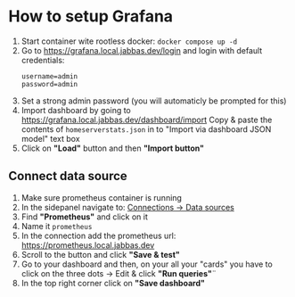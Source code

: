 # How to setup Grafana
1. Start container wite rootless docker: `docker compose up -d`
2. Go to https://grafana.local.jabbas.dev/login and login with default credentials: 
   ````
   username=admin
   password=admin
   ````
3. Set a strong admin password (you will automaticly be prompted for this)
4. Import dashboard by going to https://grafana.local.jabbas.dev/dashboard/import Copy & paste the contents of `homeserverstats.json` in to "Import via dashboard JSON model" text box
5. Click on **"Load"** button and then **"Import button"**

## Connect data source
1. Make sure prometheus container is running
1. In the sidepanel navigate to:
   [Connections -> Data sources](https://grafana.local.jabbas.dev/connections/datasources/new)
2. Find **"Prometheus"** and click on it
3. Name it `prometheus`
4. In the connection add the prometheus url: https://prometheus.local.jabbas.dev
5. Scroll to the button and click **"Save & test"**
6. Go to your dashboard and then, on your all your "cards" you have to click on the three dots -> Edit & click **"Run queries"**¨
7. In the top right corner click on **"Save dashboard"**